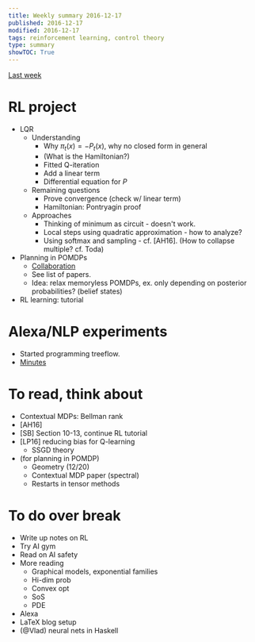 ```yaml
---
title: Weekly summary 2016-12-17
published: 2016-12-17
modified: 2016-12-17
tags: reinforcement learning, control theory
type: summary
showTOC: True
---
```


[Last week](2016-12-10.html)

# RL project

* LQR
	* Understanding
		* Why $\pi_t(x) = -P_t(x)$, why no closed form in general
		* (What is the Hamiltonian?)
		* Fitted Q-iteration
		* Add a linear term
		* Differential equation for $P$
	* Remaining questions
		* Prove convergence (check w/ linear term)
		* Hamiltonian: Pontryagin proof
	* Approaches
		* Thinking of minimum as circuit - doesn't work.
		* Local steps using quadratic approximation - how to analyze?
		* Using softmax and sampling - cf. [AH16]. (How to collapse multiple? cf. Toda)
* Planning in POMDPs
	* [Collaboration](https://docs.google.com/document/d/1gy-xJlwOQKKHHMFXSBAZsLM2A4x-uRmBRu7QzpKLdq0/edit)
	* See list of papers.
	* Idea: relax memoryless POMDPs, ex. only depending on posterior probabilities? (belief states)
* RL learning: tutorial

# Alexa/NLP experiments

* Started programming treeflow.
* [Minutes](https://workflowy.com/#/c9991294df94)

# To read, think about

* Contextual MDPs: Bellman rank
* [AH16]
* [SB] Section 10-13, continue RL tutorial
* [LP16] reducing bias for Q-learning
	* SSGD theory
* (for planning in POMDP)
	* Geometry (12/20)
	* Contextual MDP paper (spectral)
	* Restarts in tensor methods

# To do over break

* Write up notes on RL
* Try AI gym
* Read on AI safety
* More reading
	* Graphical models, exponential families
	* Hi-dim prob
	* Convex opt
	* SoS
	* PDE
* Alexa
* LaTeX blog setup
* (@Vlad) neural nets in Haskell
